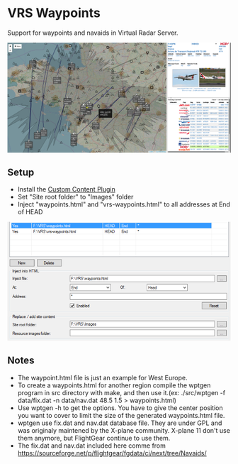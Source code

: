 # VRS Waypoints
Support for waypoints and navaids in Virtual Radar Server.

![Example](example.png)

## Setup
  * Install the [Custom Content Plugin](http://www.virtualradarserver.co.uk/Documentation/CustomContent/Default.aspx)
  * Set "Site root folder" to "Images" folder
  * Inject "waypoints.html" and "vrs-waypoints.html" to all addresses at End of HEAD

  ![Setup](setup.png)

## Notes
 * The waypoint.html file is just an example for West Europe. 
 * To create a waypoints.html for another region compile the wptgen program in src directory with make, and then use it.(ex: ./src/wptgen -f data/fix.dat -n data/nav.dat 48.5 1.5 > waypoints.html)
 * Use wptgen -h to get the options. You have to give the center position you want to cover to limit the size of the generated waypoints.html file.
 * wptgen use fix.dat and nav.dat database file. They are under GPL and was originaly maintened by the X-plane community. X-plane 11 don't use them anymore, but FlightGear continue to use them.
 * The fix.dat and nav.dat included here comme from https://sourceforge.net/p/flightgear/fgdata/ci/next/tree/Navaids/
